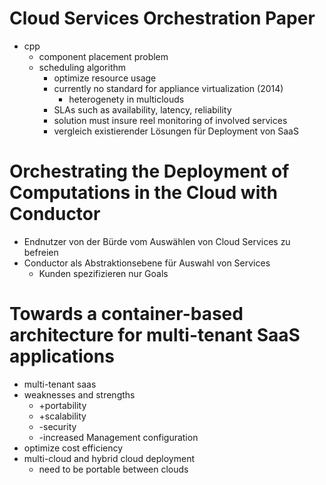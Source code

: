 # Cloud Services Orchestration Paper
- cpp 
  - component placement problem
  - scheduling algorithm 
    - optimize resource usage
    - currently no standard for appliance virtualization (2014)
      - heterogenety in multiclouds 
    - SLAs such as availability, latency, reliability
    - solution must insure reel monitoring of involved services
    - vergleich existierender Lösungen für Deployment von SaaS

# Orchestrating the Deployment of Computations in the Cloud with Conductor
- Endnutzer von der Bürde vom Auswählen von Cloud Services zu befreien
- Conductor als Abstraktionsebene für Auswahl von Services
  - Kunden spezifizieren nur Goals

# Towards a container-based architecture for multi-tenant SaaS applications
- multi-tenant saas
- weaknesses and strengths
  - +portability
  - +scalability
  - -security
  - -increased Management configuration
- optimize cost efficiency
- multi-cloud and hybrid cloud deployment
  - need to be portable between clouds

